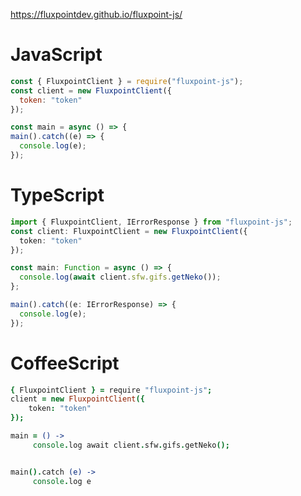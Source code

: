 https://fluxpointdev.github.io/fluxpoint-js/


# JavaScript
```js
const { FluxpointClient } = require("fluxpoint-js");
const client = new FluxpointClient({
  token: "token"
});

const main = async () => {
main().catch((e) => {
  console.log(e);
});
```
# TypeScript
```ts
import { FluxpointClient, IErrorResponse } from "fluxpoint-js";
const client: FluxpointClient = new FluxpointClient({
  token: "token"
});

const main: Function = async () => {
  console.log(await client.sfw.gifs.getNeko());
};

main().catch((e: IErrorResponse) => {
  console.log(e);
});
```
# CoffeeScript
```coffee
{ FluxpointClient } = require "fluxpoint-js";
client = new FluxpointClient({
    token: "token"
});

main = () ->
     console.log await client.sfw.gifs.getNeko();


main().catch (e) ->
     console.log e
```
